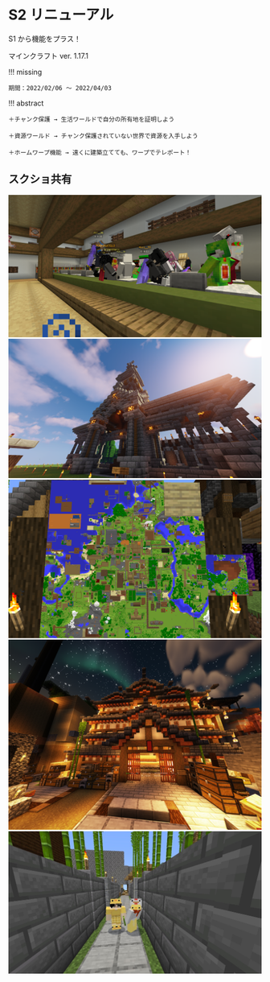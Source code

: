 # S2 リニューアル

S1 から機能をプラス！

マインクラフト ver. 1.17.1

!!! missing

    期間：2022/02/06 ～ 2022/04/03

!!! abstract

    ＋チャンク保護 → 生活ワールドで自分の所有地を証明しよう

    ＋資源ワールド → チャンク保護されていない世界で資源を入手しよう

    ＋ホームワープ機能 → 遠くに建築立てても、ワープでテレポート！

## スクショ共有

![01](./s2/01.webp)
![02](./s2/02.webp)
![03](./s2/03.webp)
![04](./s2/04.webp)
![05](./s2/05.webp)

